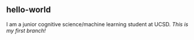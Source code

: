 ## hello-world ##
I am a junior cognitive science/machine learning student at UCSD. _This is my first branch!_

